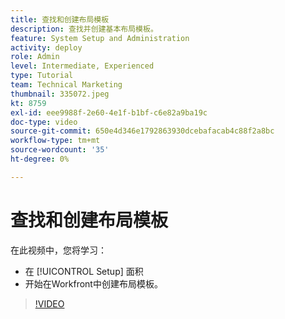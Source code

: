 ```yaml
---
title: 查找和创建布局模板
description: 查找并创建基本布局模板。
feature: System Setup and Administration
activity: deploy
role: Admin
level: Intermediate, Experienced
type: Tutorial
team: Technical Marketing
thumbnail: 335072.jpeg
kt: 8759
exl-id: eee9988f-2e60-4e1f-b1bf-c6e82a9ba19c
doc-type: video
source-git-commit: 650e4d346e1792863930dcebafacab4c88f2a8bc
workflow-type: tm+mt
source-wordcount: '35'
ht-degree: 0%

---
```


# 查找和创建布局模板

在此视频中，您将学习：

* 在 [!UICONTROL Setup] 面积
* 开始在Workfront中创建布局模板。

>[!VIDEO](https://video.tv.adobe.com/v/335072/?quality=12&learn=on)
